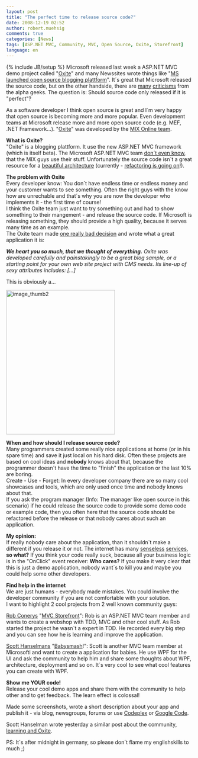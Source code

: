 ```yaml
---
layout: post
title: "The perfect time to release source code?"
date: 2008-12-19 02:52
author: robert.muehsig
comments: true
categories: [News]
tags: [ASP.NET MVC, Community, MVC, Open Source, Oxite, Storefront]
language: en
---
```

{% include JB/setup %}
Microsoft released last week a ASP.NET MVC demo project called &quot;<a href="http://www.codeplex.com/oxite">Oxite</a>&quot; and many Newssites wrote things like &quot;<a href="http://news.cnet.com/8301-1001_3-10119017-92.html">MS launched open source blogging plattform</a>&quot;. It&#180;s great that Microsoft released the source code, but on the other handside, there are <a href="http://codebetter.com/blogs/karlseguin/archive/2008/12/15/oxite-oh-dear-lord-why.aspx">many</a> <a href="http://www.lazycoder.com/weblog/2008/12/15/new-aspnet-mvc-sample-oxite-needs-some-tlc/">criticisms</a> from the alpha geeks. The question is: Should source code only released if it is &quot;perfect&quot;?
<!--more-->
  <p>As a software developer I think open source is great and I&#180;m very happy that open source is becoming more and more popular. Even development teams at Microsoft release more and more open source code (e.g. MEF, .NET Framework...). &quot;<a href="http://www.codeplex.com/oxite">Oxite</a>&quot; was developed by the <a href="http://visitmix.com/Lab/oxite">MIX Online team</a>. </p>
<p><strong>What is Oxite?      <br /></strong>&quot;Oxite&quot; is a blogging plattform. It use the new ASP.NET MVC framework (which is itself beta). The Microsoft ASP.NET MVC team <a href="http://blog.wekeroad.com/blog/some-thoughts-on-oxite/">don&#180;t even know</a>, that the MIX guys use their stuff. Unfortunately the source code isn&#180;t a great resource for a <a href="http://codebetter.com/blogs/karlseguin/archive/2008/12/15/oxite-oh-dear-lord-why.aspx">beautiful architecture</a> (currently - <a href="http://blog.wekeroad.com/blog/oxite-refactor-take-1/">refactoring is going on</a>!).</p>
<p><strong>The problem with Oxite</strong>    <br />Every developer know: You don&#180;t have endless time or endless money and your customer wants to see something. Often the right guys with the know how are unrechable and that&#180;s why you are now the developer who implements it - the first time of course!     <br />I think the Oxite team just want to try something out and had to show something to their mangement - and release the source code. If Microsoft is releasing something, they should provide a high quality, because it serves many time as an example.    <br />The Oxite team made <a href="http://visitmix.com/Lab/oxite">one really bad decision</a> and wrote what a great application it is:</p>
<p><em><strong>We heart you so much, that we thought of everything.</strong> Oxite was developed carefully and painstakingly to be a great blog sample, or a starting point for your own web site project with CMS needs. Its line-up of sexy attributes includes: [...]</em></p>
<p>This is obviously a...</p>
<p><a href="{{BASE_PATH}}/assets/wp-images-en/image-thumb212.png"><img style="border-right: 0px; border-top: 0px; border-left: 0px; border-bottom: 0px" height="390" alt="image_thumb2" src="{{BASE_PATH}}/assets/wp-images-en/image-thumb2-thumb2.png" width="294" border="0" /></a> </p>
<p><strong>When and how should I release source code?     <br /></strong>Many programmers created some really nice applications at home (or in his spare time) and save it just local on his hard disk. Often these projects are based on cool ideas and <strong>nobody</strong> knows about that, because the programmer doesn&#180;t have the time to &quot;finish&quot; the application or the last 10% are boring.    <br />Create - Use - Forget: In every developer company there are so many cool showcases and tools, which are only used once time and nobody knows about that.    <br />If you ask the program manager (Info: The manager like open source in this scenario) if he could release the source code to provide some demo code or example code, then you often here that the source code should be refactored before the release or that nobody cares about such an application.</p>
<p><strong>My opinion:</strong>     <br />If really nobody care about the application, than it shouldn&#180;t make a different if you release it or not. The internet has many <a href="http://icanhascheezburger.com/">senseless</a> <a href="http://twitter.com/">services</a>, <strong>so what?</strong> If you think your code really suck, because all your business logic is in the &quot;OnClick&quot; event receiver: <strong>Who cares?</strong> If you make it very clear that this is just a demo application, nobody want&#180;s to kill you and maybe you could help some other developers.</p>
<p><strong>Find help in the internet      <br /></strong>We are just humans - everybody made mistakes. You could involve the developer community if you are not comfortable with your solution.     <br />I want to highlight 2 cool projects from 2 well known community guys:</p>
<p><a href="http://blog.wekeroad.com/">Rob Conerys</a> &quot;<a href="http://blog.wekeroad.com/mvc-storefront/">MVC Storefront</a>&quot;: Rob is an ASP.NET MVC team member and wants to create a webshop with TDD, MVC and other cool stuff. As Rob started the project he wasn&#180;t a expert in TDD. He recorded every big step and you can see how he is learning and improve the application.</p>
<p><a href="http://www.hanselman.com/blog/">Scott Hanselmans</a> &quot;<a href="http://www.hanselman.com/blog/CategoryView.aspx?category=BabySmash">Babysmash</a>!&quot;: Scott is another MVC team member at Microsofti and want to create a application for babies. He use WPF for the UI and ask the community to help him and share some thoughts about WPF, architecture, deployment and so on. It&#180;s very cool to see what cool features you can create with WPF.</p>
<p><strong>Show me YOUR code!      <br /></strong>Release your cool demo apps and share them with the community to help other and to get feedback. The learn effect is colossal!</p>
<p>Made some screenshots, wrote a short description about your app and publish it - via blog, newsgroups, forums or use <a href="http://codeplex.com">Codeplex</a> or <a href="http://code.google.com/hosting/">Google Code</a>.</p>
<p>Scott Hanselman wrote yesterday a similar post about the community<a href="http://www.hanselman.com/blog/ASPNETMVCSamplesOxiteAndCommunity.aspx">, learning and Oxite</a>. </p>
<p>PS: It&#180;s after midnight in germany, so please don&#180;t flame my englishskills to much ;) </p>
